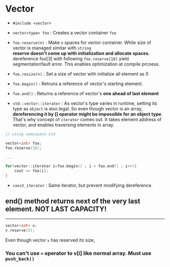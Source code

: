 # Vector

- `#include <vector>`

- `vector<type> foo` : Creates a vector container `foo`

- `foo.reserve(n)` : Make `n` spaces for vector container. While size of vector is managed similar with `string`   
  **reserve doesn't come up with initialization and allocate spaces.**   
  dereference foo[3] with following `foo.reserve[10]` yield segmentationfault error.
  This enables optimization at compile prcoess.
   
- `foo.resize(n)` : Set a size of vector with initialize all element as 0
   
- `foo.begin()` : Retruns a reference of vector's starting element.

- `foo.end()` : Returns a reference of vector's **one ahead of last element**

- `std::vector::iterator` : As vector's type varies in runtime, setting its type as `object` is also legal. So even though vector is an array, **dereferencing it by [] operator might be impossible for an object type**. That's why concept of `iterator` comes out. It takes element address of vector, and enables traversing elements in array.

```cpp
// using namespace std

vector<int> foo;
foo.reserve(10);

...

for(vector::iterator i=foo.begin() ; i < foo.end() ; i++){
    cout << foo[i];
}
```

- `const_iterator` : Same iterator, but prevent modifying dereference.

## **end() method returns next of the very last element. NOT LAST CAPACITY!**

---

```cpp
vector<int> v;
v.reserve(5);
```

Even though vector `v` has reserved its size,

### **You can't use `=` operator to v[i] like normal array. Must use `push_back()`**
